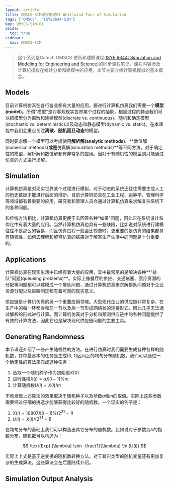 ```yaml
---
layout: article
title: OMSCS-SIM课程笔记01-Whirlwind Tour of Simulation
tags: ["OMSCS", "ISYE6644-SIM"]
key: OMSCS-SIM-01
aside:
  toc: true
sidebar:
  nav: OMSCS-SIM
---
```


> 这个系列是Gatech OMSCS 仿真和建模课程([ISYE 6644: Simulation and Modeling for Engineering and Science](https://omscs.gatech.edu/isye-6644-simulation-and-modeling-engineering-and-science))的同步课程笔记。课程内容涉及计算机模拟在统计分析和建模中的应用，本节主要介绍计算机模拟的基本概念。
<!--more-->

## Models

目前计算机仿真在各行各业都有大量的应用，要进行计算机仿真我们需要一个**模型(model)**。所谓"模型"是对客观现实世界某个过程的抽象，根据过程的特点我们可以把模型分为离散和连续模型(discrete vs. continuous)、随机和确定模型(stochastic vs. deterministic)以及动态和静态模型(dynamic vs. static)。在本课程中我们会重点关注**离散、随机而且动态**的模型。

同时要求解一个模型可以考虑使用**解析解(analytic methods)**、**数值解(numerical methods)**或是**仿真解(simulation methods)**等不同方法。对于确定性的模型，解析解和数值解都有非常多的应用。但对于有随机性的模型则只能通过仿真的方式进行求解。

## Simulation

计算机仿真是对现实世界某个过程进行模拟，对于动态的系统还往往需要生成人工的历史数据才能进行后面的推断。目前计算机仿真在工业工程、运筹学、管理科学等领域都有着重要的应用。研究者和管理人员会通过计算机仿真来求解复杂系统下的各种问题。

和传统方法相比，计算机仿真更便于去回答各种"如果"问题，因此它在系统设计和优化中有着大量的应用。当然计算机仿真也具有一些缺陷，比如说对系统进行建模往往不是那么的容易，而且仿真过程一般会比较费时，更重要的是仿真的结果都具有随机性，如何去理解和解释仿真的结果对于解答生产生活中的问题是十分重要的。

## Applications

计算机仿真在现实生活中已经有着大量的应用，其中最常见的是解决各种**"排队"问题(queueing problems)**。实际上像餐厅的供应、交通堵塞、医疗资源的分配等问题都可以建模成一个排队问题，通过计算机仿真来求解排队问题对于企业资源分配以及策略制定都有着可观的现实意义。

供应链是计算机仿真的另一个重要应用领域。大型现代企业的供应链非常复杂，在生产中的每一环都会和前一节以及后一节形成网络状的连接形式，因此几乎无法通过解析的形式进行计算。而计算机仿真对于分析和预测供应链中的各种问题提供了有效的计算方法，因此它也是解决现代供应链问题的主要工具。

## Generating Randomness

本节课还介绍了一些产生随机性的方法。在进行仿真时我们需要生成各种各样的随机数，其中最基本的任务是生成(0, 1)区间上的均匀分布随机数。我们可以通过一个确定性的算法来完成这种任务：

1. 选取一个随机种子作为初始值$X(0)$
2. 进行递推$X(i) = a X(i-1) \% m$
3. 计算随机数$U(i) = X(i) / m$

不难发现上述算法的效果取决于随机种子以及参数$a$和$m$的取值。实际上这些参数需要经过仔细的挑选才能够获得比较好的随机数。一个现实的例子是：

1. $X(i) = 16807 X(i-1) \% (2^{31}-1)$
2. $U(i) = X(i) / (2^{31}-1)$

在均匀分布的基础上我们可以构造出其它分布的随机数。比如说对于参数为$\lambda$的指数分布，随机数可以构造为：

$$
\text{Exp} (\lambda) \sim -\frac{1}{\lambda} \ln (U(i))
$$

实际上上式是基于逆变换的随机数转换方法。对于其它类型的随机变量还有更加复杂的生成算法，这些算法会在后面陆续介绍。

## Simulation Output Analysis